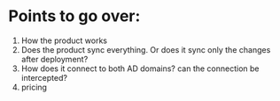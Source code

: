 # Points to go over:
1. How the product works
2. Does the product sync everything. Or does it sync only the changes after deployment?
3. How does it connect to both AD domains? can the connection be intercepted?
4. pricing